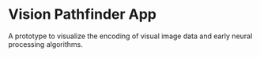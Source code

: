 # Vision Pathfinder App

A prototype to visualize the encoding of visual image data and early
neural processing algorithms.